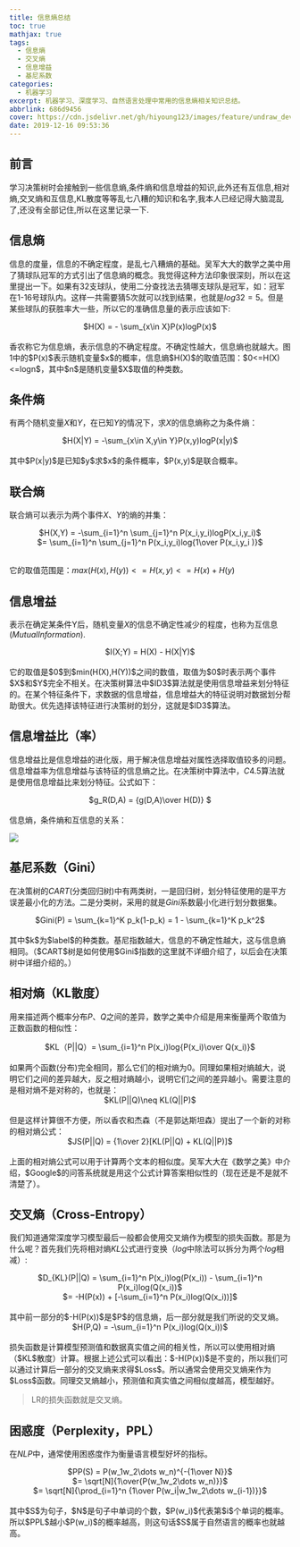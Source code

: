 ```yaml
---
title: 信息熵总结
toc: true
mathjax: true
tags:
  - 信息熵
  - 交叉熵
  - 信息增益
  - 基尼系数
categories:
  - 机器学习
excerpt: 机器学习、深度学习、自然语言处理中常用的信息熵相关知识总结。
abbrlink: 686d9456
cover: https://cdn.jsdelivr.net/gh/hiyoung123/images/feature/undraw_developer_activity_bv83.svg
date: 2019-12-16 09:53:36
---
```


## 前言

学习决策树时会接触到一些信息熵,条件熵和信息增益的知识,此外还有互信息,相对熵,交叉熵和互信息,KL散度等等乱七八糟的知识和名字,我本人已经记得大脑混乱了,还没有全部记住,所以在这里记录一下.



## 信息熵

信息的度量，信息的不确定程度，是乱七八糟熵的基础。吴军大大的数学之美中用了猜球队冠军的方式引出了信息熵的概念。我觉得这种方法印象很深刻，所以在这里提出一下。如果有32支球队，使用二分查找法去猜哪支球队是冠军，如：冠军在1-16号球队内。这样一共需要猜5次就可以找到结果，也就是$log32=5$。但是某些球队的获胜率大一些，所以它的准确信息量的表示应该如下:

<center>$H(X) = - \sum_{x\in X}P(x)logP(x)$ </br> </br> </center>
香农称它为信息熵，表示信息的不确定程度。不确定性越大，信息熵也就越大。图1中的$P(x)$表示随机变量$x$的概率，信息熵$H(X)$的取值范围：$0<=H(X)<=logn$，其中$n$是随机变量$X$取值的种类数。



## 条件熵

有两个随机变量$X$和$Y$，在已知$Y$的情况下，求$X$的信息熵称之为条件熵：

<center>$H(X|Y) = -\sum_{x\in X,y\in Y}P(x,y)logP(x|y)$ </br> </br> </center>
其中$P(x|y)$是已知$y$求$x$的条件概率，$P(x,y)$是联合概率。



## 联合熵

联合熵可以表示为两个事件$X$、$Y$的熵的并集：

<center> $H(X,Y) = -\sum_{i=1}^n \sum_{j=1}^n P(x_i,y_i)logP(x_i,y_i)$</center><center>
$= \sum_{i=1}^n \sum_{j=1}^n P(x_i,y_i)log{1\over P(x_i,y_i	)}$ </br></br>  </center> 

它的取值范围是：$max(H(x),H(y)) <= H(x,y) <= H(x)+H(y)$



## 信息增益

表示在确定某条件Y后，随机变量$X$的信息不确定性减少的程度，也称为互信息($Mutual Information$).

<center> $I(X;Y) = H(X) - H(X|Y)$</br> </br> </center>
它的取值是$0$到$min(H(X),H(Y))$之间的数值，取值为$0$时表示两个事件$X$和$Y$完全不相关。在决策树算法中$ID3$算法就是使用信息增益来划分特征的。在某个特征条件下，求数据的信息增益，信息增益大的特征说明对数据划分帮助很大。优先选择该特征进行决策树的划分，这就是$ID3$算法。



## 信息增益比（率）

信息增益比是信息增益的进化版，用于解决信息增益对属性选择取值较多的问题。信息增益率为信息增益与该特征的信息熵之比。在决策树中算法中，$C4.5$算法就是使用信息增益比来划分特征。公式如下：

<center> $g_R(D,A) = {g(D,A)\over H(D)} $</br> </br> </center>
信息熵，条件熵和互信息的关系：

![](https://cdn.jsdelivr.net/gh/hiyoung123/images/img/img_xinxishang_relation.png)



## 基尼系数（Gini）

在决策树的$CART$(分类回归树)中有两类树，一是回归树，划分特征使用的是平方误差最小化的方法。二是分类树，采用的就是$Gini$系数最小化进行划分数据集。

<center> $Gini(P) = \sum_{k=1}^K p_k(1-p_k) = 1 - \sum_{k=1}^K p_k^2$ </br> </br> </center>
其中$k$为$label$的种类数。基尼指数越大，信息的不确定性越大，这与信息熵相同。（$CART$树是如何使用$Gini$指数的这里就不详细介绍了，以后会在决策树中详细介绍的。）



## 相对熵（KL散度）

用来描述两个概率分布$P$、$Q$之间的差异，数学之美中介绍是用来衡量两个取值为正数函数的相似性：

<center> $KL（P||Q）= \sum_{i=1}^n P(x_i)log{P(x_i)\over Q(x_i)}$ </br></br> </center>
如果两个函数(分布)完全相同，那么它们的相对熵为0。同理如果相对熵越大，说明它们之间的差异越大，反之相对熵越小，说明它们之间的差异越小。需要注意的是相对熵不是对称的，也就是：

<center> $KL(P||Q)\neq KL(Q||P)$ </br> </br> </center>
但是这样计算很不方便，所以香农和杰森（不是郭达斯坦森）提出了一个新的对称的相对熵公式：

<center> $JS(P||Q) = {1\over 2}[KL(P||Q) + KL(Q||P)]$ </br></br> </center>
上面的相对熵公式可以用于计算两个文本的相似度。吴军大大在《数学之美》中介绍，$Google$的问答系统就是用这个公式计算答案相似性的（现在还是不是就不清楚了）。



## 交叉熵（Cross-Entropy）

我们知道通常深度学习模型最后一般都会使用交叉熵作为模型的损失函数。那是为什么呢？首先我们先将相对熵$KL$公式进行变换（$log$中除法可以拆分为两个$log$相减）:

<center> $D_{KL}(P||Q) = \sum_{i=1}^n P(x_i)log(P(x_i)) - \sum_{i=1}^n P(x_i)log(Q(x_i))$ </center>
<center> $= -H(P(x)) + [-\sum_{i=1}^n P(x_i)log(Q(x_i))]$</br></br> </center>
其中前一部分的$-H(P(x))$是$P$的信息熵，后一部分就是我们所说的交叉熵。

<center> $H(P,Q) = -\sum_{i=1}^n P(x_i)log(Q(x_i))$ </br></br> </center>
损失函数是计算模型预测值和数据真实值之间的相关性，所以可以使用相对熵（$KL$散度）计算。根据上述公式可以看出：$-H(P(x))$是不变的，所以我们可以通过计算后一部分的交叉熵来求得$Loss$。所以通常会使用交叉熵来作为$Loss$函数。同理交叉熵越小，预测值和真实值之间相似度越高，模型越好。

> LR的损失函数就是交叉熵。



## 困惑度（Perplexity，PPL）

在$NLP$中，通常使用困惑度作为衡量语言模型好坏的指标。

<center> $PP(S) = P(w_1w_2\dots w_n)^{-{1\over N}}$</center>
<center> $= \sqrt[N]{1\over{P(w_1w_2\dots w_n)}}$</center>
<center> $= \sqrt[N]{\prod_{i=1}^n {1\over P(w_i|w_1w_2\dots w_{i-1})}}$ </br></br> </center>
其中$S$为句子，$N$是句子中单词的个数，$P(w_i)$代表第$i$个单词的概率。所以$PPL$越小$P(w_i)$的概率越高，则这句话$S$属于自然语言的概率也就越高。